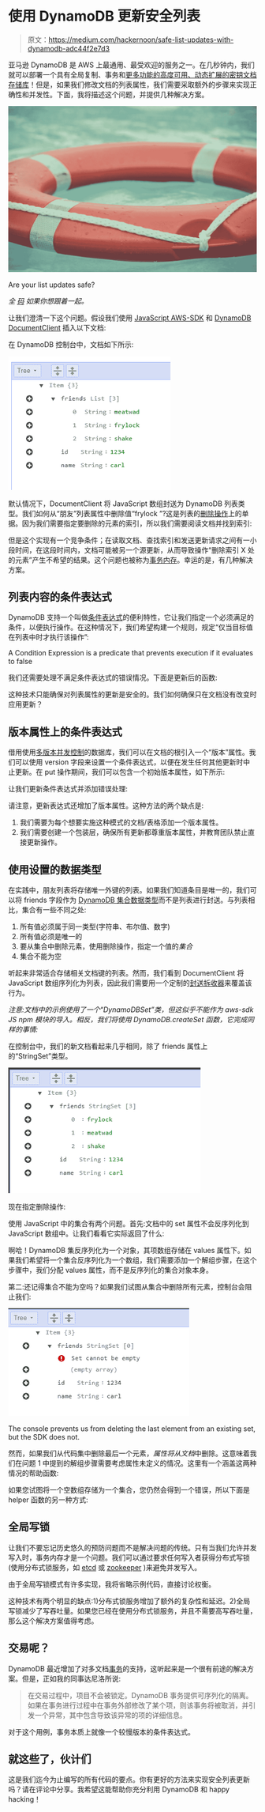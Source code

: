 # 使用 DynamoDB 更新安全列表

> 原文：<https://medium.com/hackernoon/safe-list-updates-with-dynamodb-adc44f2e7d3>

亚马逊 DynamoDB 是 AWS 上最通用、最受欢迎的服务之一。在几秒钟内，我们就可以部署一个具有全局复制、事务和[更多功能的高度可用、动态扩展的密钥文档存储库](https://aws.amazon.com/dynamodb/features/)！但是，如果我们修改文档的列表属性，我们需要采取额外的步骤来实现正确性和并发性。下面，我将描述这个问题，并提供几种解决方案。

![](img/47cc71d7418dd45cd912b8f4075a417a.png)

Are your list updates safe?

*全* [*码*](https://gist.github.com/robzhu/3a6017c85758a682c759176f92e00fa7) *如果你想跟着一起。*

让我们澄清一下这个问题。假设我们使用 [JavaScript AWS-SDK](https://aws.amazon.com/sdk-for-node-js/) 和 [DynamoDB DocumentClient](https://docs.aws.amazon.com/AWSJavaScriptSDK/latest/AWS/DynamoDB/DocumentClient.html) 插入以下文档:

在 DynamoDB 控制台中，文档如下所示:

![](img/acb1b3b59cbd4eafbd91a927ba28a93e.png)

默认情况下，DocumentClient 将 JavaScript 数组封送为 DynamoDB 列表类型。我们如何从“朋友”列表属性中删除值“frylock ”?这是列表的[删除操作](https://docs.aws.amazon.com/amazondynamodb/latest/developerguide/Expressions.UpdateExpressions.html#Expressions.UpdateExpressions.REMOVE)上的单据。因为我们需要指定要删除的元素的索引，所以我们需要阅读文档并找到索引:

但是这个实现有一个竞争条件；在读取文档、查找索引和发送更新请求之间有一小段时间，在这段时间内，文档可能被另一个源更新，从而导致操作“删除索引 X 处的元素”产生不希望的结果。这个问题也被称为[事务内存](https://en.wikipedia.org/wiki/Transactional_memory)。幸运的是，有几种解决方案。

## 列表内容的条件表达式

DynamoDB 支持一个叫做[条件表达式](https://docs.aws.amazon.com/amazondynamodb/latest/developerguide/Expressions.ConditionExpressions.html)的便利特性，它让我们指定一个必须满足的条件，以便执行操作。在这种情况下，我们希望构建一个规则，规定“仅当目标值在列表中时才执行该操作”:

A Condition Expression is a predicate that prevents execution if it evaluates to false

我们还需要处理不满足条件表达式的错误情况。下面是更新后的函数:

这种技术只能确保对列表属性的更新是安全的。我们如何确保只在文档没有改变时应用更新？

## 版本属性上的条件表达式

借用使用[多版本并发控制](https://en.wikipedia.org/wiki/Multiversion_concurrency_control)的数据库，我们可以在文档的根引入一个“版本”属性。我们可以使用 version 字段来设置一个条件表达式，以便在发生任何其他更新时中止更新。在 put 操作期间，我们可以包含一个初始版本属性，如下所示:

让我们更新条件表达式并添加错误处理:

请注意，更新表达式还增加了版本属性。这种方法的两个缺点是:

1.  我们需要为每个想要实施这种模式的文档/表格添加一个版本属性。
2.  我们需要创建一个包装层，确保所有更新都尊重版本属性，并教育团队禁止直接更新操作。

## 使用设置的数据类型

在实践中，朋友列表将存储唯一外键的列表。如果我们知道条目是唯一的，我们可以将 friends 字段作为 [DynamoDB 集合数据类型](https://docs.aws.amazon.com/amazondynamodb/latest/developerguide/HowItWorks.NamingRulesDataTypes.html#HowItWorks.DataTypes)而不是列表进行封送。与列表相比，集合有一些不同之处:

1.  所有值必须属于同一类型(字符串、布尔值、数字)
2.  所有值必须是唯一的
3.  要从集合中删除元素，使用删除操作，指定一个值的*集合*
4.  集合不能为空

听起来非常适合存储相关文档键的列表。然而，我们看到 DocumentClient 将 JavaScript 数组序列化为列表，因此我们需要用一个定制的[封送拆收器](https://docs.aws.amazon.com/AWSJavaScriptSDK/latest/AWS/DynamoDB/Converter.html#marshall-property)来覆盖该行为。

*注意:文档中的示例使用了一个“DynamoDBSet”类，但这似乎不能作为 aws-sdk JS npm 模块的导入。相反，我们将使用 DynamoDB.createSet 函数，它完成同样的事情:*

在控制台中，我们的新文档看起来几乎相同，除了 friends 属性上的“StringSet”类型。

![](img/af2965744e3f78b3ad1aac24636a71c3.png)

现在指定删除操作:

使用 JavaScript 中的集合有两个问题。首先:文档中的 set 属性不会反序列化到 JavaScript 数组中。让我们看看它实际返回了什么:

啊哈！DynamoDB 集反序列化为一个对象，其项数组存储在 values 属性下。如果我们希望将一个集合反序列化为一个数组，我们需要添加一个解组步骤，在这个步骤中，我们分配 values 属性，而不是反序列化的集合对象本身。

第二:还记得集合不能为空吗？如果我们试图从集合中删除所有元素，控制台会阻止我们:

![](img/66e6515718b968273221cb9158c83011.png)

The console prevents us from deleting the last element from an existing set, but the SDK does not.

然而，如果我们从代码集中删除最后一个元素，*属性将从文档*中删除。这意味着我们在问题 1 中提到的解组步骤需要考虑属性未定义的情况。这里有一个涵盖这两种情况的帮助函数:

如果您试图将一个空数组存储为一个集合，您仍然会得到一个错误，所以下面是 helper 函数的另一种方式:

## 全局写锁

让我们不要忘记历史悠久的预防问题而不是解决问题的传统。只有当我们允许并发写入时，事务内存才是一个问题。我们可以通过要求任何写入者获得分布式写锁(使用分布式锁服务，如 [etcd](https://github.com/etcd-io/etcd/blob/master/Documentation/dev-guide/api_concurrency_reference_v3.md#service-lock-etcdserverapiv3lockv3lockpbv3lockproto') 或 [zookeeper](https://zookeeper.apache.org/doc/r3.1.2/recipes.html#Shared+Locks) )来避免并发写入。

由于全局写锁模式有许多实现，我将省略示例代码，直接讨论权衡。

这种技术有两个明显的缺点:1)分布式锁服务增加了额外的复杂性和延迟。2)全局写锁减少了写吞吐量。如果您已经在使用分布式锁服务，并且不需要高写吞吐量，那么这个解决方案值得考虑。

## 交易呢？

DynamoDB 最近增加了对多文档[事务](https://aws.amazon.com/blogs/aws/new-amazon-dynamodb-transactions/)的支持，这听起来是一个很有前途的解决方案。但是，正如我的同事达尼洛所说:

> 在交易过程中，项目不会被锁定。DynamoDB 事务提供可序列化的隔离。如果在事务进行过程中在事务外部修改了某个项，则该事务将被取消，并引发一个异常，其中包含导致该异常的项的详细信息。

对于这个用例，事务本质上就像一个较慢版本的条件表达式。

## 就这些了，伙计们

这是我们迄今为止编写的所有代码的要点。你有更好的方法来实现安全列表更新吗？请在评论中分享。我希望这能帮助你充分利用 DynamoDB 和 happy hacking！